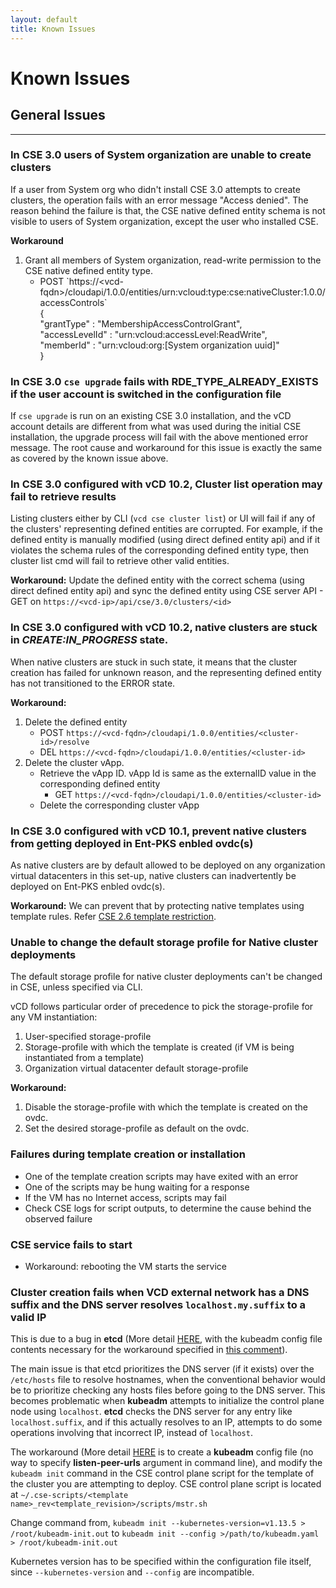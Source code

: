 ```yaml
---
layout: default
title: Known Issues
---
```

# Known Issues

<a name="general"></a>
## General Issues
---
### In CSE 3.0 users of System organization are unable to create clusters
If a user from System org who didn't install CSE 3.0 attempts to create clusters,
the operation fails with an error message "Access denied". The reason behind the
failure is that, the CSE native defined entity schema is not visible to users
of System organization, except the user who installed CSE.

**Workaround**
1. Grant all members of System organization, read-write permission to the
    CSE native defined entity type.
    * POST \`https://<vcd\-fqdn>/cloudapi/1.0.0/entities/urn:vcloud:type:cse:nativeCluster:1.0.0/accessControls`\
        {\
        "grantType" : "MembershipAccessControlGrant",\
        "accessLevelId" : "urn:vcloud:accessLevel:ReadWrite",\
        "memberId" : "urn:vcloud:org:[System organization uuid]"\
        }

### In CSE 3.0 `cse upgrade` fails with RDE_TYPE_ALREADY_EXISTS if the user account is switched in the configuration file
If `cse upgrade` is run on an existing CSE 3.0 installation, and the vCD account
details are different from what was used during the initial CSE installation, the
upgrade process will fail with the above mentioned error message. The root cause
and workaround for this issue is exactly the same as covered by the known issue
above.

### In CSE 3.0 configured with vCD 10.2, Cluster list operation may fail to retrieve results
Listing clusters either by CLI (`vcd cse cluster list`) or UI will fail if any of 
the clusters' representing defined entities are corrupted. For example, if the defined entity 
is manually modified (using direct defined entity api) and if it 
violates the schema rules of the corresponding defined entity type, then cluster 
list cmd will fail to retrieve other valid entities. 

**Workaround:** Update the defined entity with the correct schema (using direct defined entity api) 
and sync the defined entity using CSE server API - GET on `https://<vcd-ip>/api/cse/3.0/clusters/<id>`

### In CSE 3.0 configured with vCD 10.2, native clusters are stuck in _CREATE:IN_PROGRESS_ state.
When native clusters are stuck in such state, it means that the cluster 
creation has failed for unknown reason, and the representing defined entity 
has not transitioned to the ERROR state. 

**Workaround:**
1. Delete the defined entity
    * POST `https://<vcd-fqdn>/cloudapi/1.0.0/entities/<cluster-id>/resolve`
    * DEL `https://<vcd-fqdn>/cloudapi/1.0.0/entities/<cluster-id>`
2. Delete the cluster vApp. 
    * Retrieve the vApp ID. vApp Id is same as the externalID value in the 
    corresponding defined entity
        * GET `https://<vcd-fqdn>/cloudapi/1.0.0/entities/<cluster-id>`
    * Delete the corresponding cluster vApp

### In CSE 3.0 configured with vCD 10.1, prevent native clusters from getting deployed in Ent-PKS enbled ovdc(s)
As native clusters are by default allowed to be deployed on any organization 
virtual datacenters in this set-up, native clusters can inadvertently be deployed on 
Ent-PKS enbled ovdc(s). 

**Workaround:** We can prevent that by protecting native templates using template rules. 
Refer [CSE 2.6 template restriction](TEMPLATE_MANAGEMENT.html#restrict_templates).

### Unable to change the default storage profile for Native cluster deployments
The default storage profile for native cluster deployments can't be changed in 
CSE, unless specified via CLI.

vCD follows particular order of precedence to pick the storage-profile for any VM instantiation:
1. User-specified storage-profile
2. Storage-profile with which the template is created (if VM is being instantiated from a template)
3. Organization virtual datacenter default storage-profile

**Workaround:**
1. Disable the storage-profile with which the template is created on the ovdc.
2. Set the desired storage-profile as default on the ovdc.

### Failures during template creation or installation

- One of the template creation scripts may have exited with an error
- One of the scripts may be hung waiting for a response
- If the VM has no Internet access, scripts may fail
- Check CSE logs for script outputs, to determine the cause behind the observed failure

### CSE service fails to start

- Workaround: rebooting the VM starts the service


### Cluster creation fails when VCD external network has a DNS suffix and the DNS server resolves `localhost.my.suffix` to a valid IP

This is due to a bug in **etcd** (More detail [HERE](https://github.com/kubernetes/kubernetes/issues/57709),
with the kubeadm config file contents necessary for the workaround specified in
[this comment](https://github.com/kubernetes/kubernetes/issues/57709#issuecomment-355709778)).

The main issue is that etcd prioritizes the DNS server (if it exists) over the
`/etc/hosts` file to resolve hostnames, when the conventional behavior would be
to prioritize checking any hosts files before going to the DNS server. This
becomes problematic when **kubeadm** attempts to initialize the control plane node
using `localhost`. **etcd** checks the DNS server for any entry like
`localhost.suffix`, and if this actually resolves to an IP, attempts to do some
operations involving that incorrect IP, instead of `localhost`.

The workaround (More detail [HERE](https://github.com/kubernetes/kubernetes/issues/57709#issuecomment-355709778)
is to create a **kubeadm** config file (no way to specify **listen-peer-urls**
argument in command line), and modify the `kubeadm init` command in the CSE
control plane script for the template of the cluster you are attempting to deploy.
CSE control plane script is located at
`~/.cse-scripts/<template name>_rev<template_revision>/scripts/mstr.sh`

Change command from,
`kubeadm init --kubernetes-version=v1.13.5 > /root/kubeadm-init.out`
to
`kubeadm init --config >/path/to/kubeadm.yaml > /root/kubeadm-init.out`

Kubernetes version has to be specified within the configuration file itself,
since `--kubernetes-version` and `--config` are incompatible.

